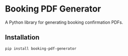# Booking PDF Generator

A Python library for generating booking confirmation PDFs.

## Installation

```bash
pip install booking-pdf-generator



